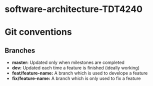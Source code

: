 # software-architecture-TDT4240

# Git conventions
## Branches

* **master:** Updated only when milestones are completed
* **dev:** Updated each time a feature is finished (ideally working)
* **feat/feature-name:** A branch which is used to develope a feature
* **fix/feature-name:** A branch which is only used to fix a feature
